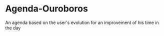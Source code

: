 # Agenda-Ouroboros
An agenda based on the user's evolution for an improvement of his time in the day
